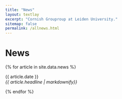 ```yaml
---
title: "News"
layout: textlay
excerpt: "Cornish Grouproup at Leiden University."
sitemap: false
permalink: /allnews.html
---
```


# News

{% for article in site.data.news %}

<p>{{ article.date }} <br>
<em>{{ article.headline | markdownify}}</em></p>
{% endfor %}
